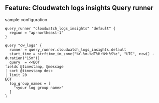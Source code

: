 ## Feature: Cloudwatch logs insights Query runner

sample configuration

```
query_runner "cloudwatch_logs_insights" "default" {
  region = "ap-northeast-1"
}

query "cw_logs" {
  runner = query_runner.cloudwatch_logs_insights.default
  start_time = strftime_in_zone("%Y-%m-%dT%H:%M:%S%z", "UTC", now() - duration("15m"))
  query  = <<EOT
fields @timestamp, @message
| sort @timestamp desc
| limit 20
EOT
  log_group_names = [
    "<your log group name>"
  ]
}
```

